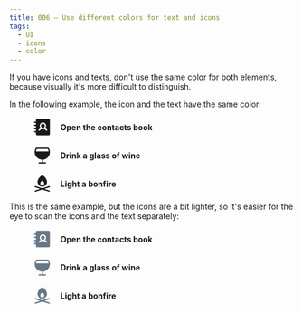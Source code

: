 ```yaml
---
title: 006 — Use different colors for text and icons
tags:
  - UI
  - icons
  - color
---
```


If you have icons and texts, don't use the same color for both elements, because
visually it's more difficult to distinguish.

<!-- more -->

In the following example, the icon and the text have the same color:

<figure>
  <p style="display:flex;align-items:center;gap:1em">
    <svg xmlns="http://www.w3.org/2000/svg" width="36" height="36" fill="currentColor" viewBox="0 0 256 256"><path d="M160,112a24,24,0,1,1-24-24A24.1,24.1,0,0,1,160,112Zm64-72V216a16,16,0,0,1-16,16H64a16,16,0,0,1-16-16V196H32a8,8,0,0,1,0-16H48V156H32a8,8,0,0,1,0-16H48V116H32a8,8,0,0,1,0-16H48V76H32a8,8,0,0,1,0-16H48V40A16,16,0,0,1,64,24H208A16,16,0,0,1,224,40ZM190.4,163.2A67.8,67.8,0,0,0,163,141.5a40,40,0,1,0-54,0,67.8,67.8,0,0,0-27.4,21.7,8,8,0,0,0,1.6,11.2A7.7,7.7,0,0,0,88,176a8,8,0,0,0,6.4-3.2,52,52,0,0,1,83.2,0,8.1,8.1,0,0,0,11.2,1.6A8,8,0,0,0,190.4,163.2Z"></path></svg>
    <strong>Open the contacts book</strong>
  </p>
  <p style="display:flex;align-items:center;gap:1em">
    <svg xmlns="http://www.w3.org/2000/svg" width="36" height="36" fill="currentColor" viewBox="0 0 256 256"><path d="M224,88a96.2,96.2,0,0,0-15.5-52.4,8.2,8.2,0,0,0-6.7-3.6H54.2a8.2,8.2,0,0,0-6.7,3.6A96.1,96.1,0,0,0,120,183.7V216H88a8,8,0,0,0,0,16h80a8,8,0,0,0,0-16H136V183.7A96.2,96.2,0,0,0,224,88ZM58.7,48H197.3a78.8,78.8,0,0,1,10.3,32H48.4A78.8,78.8,0,0,1,58.7,48Z"></path></svg>
    <strong>Drink a glass of wine</strong>
  </p>
  <p style="display:flex;align-items:center;gap:1em">
    <svg xmlns="http://www.w3.org/2000/svg" width="36" height="36" fill="currentColor" viewBox="0 0 256 256"><path d="M132.2,25.2a7.9,7.9,0,0,0-8.4,0A153.5,153.5,0,0,0,96.2,48C77.8,67.1,68,87.9,68,108a60,60,0,0,0,120,0C188,60.1,134.5,26.6,132.2,25.2ZM128,152a23.9,23.9,0,0,1-24-24c0-24,24-40,24-40s24,16,24,40A23.9,23.9,0,0,1,128,152Zm95.6,74.4A8,8,0,0,1,216,232a6.7,6.7,0,0,1-2.4-.4L128,204.4,42.4,231.6a6.7,6.7,0,0,1-2.4.4,8,8,0,0,1-7.6-5.6,7.9,7.9,0,0,1,5.2-10l64-20.4-64-20.4a8,8,0,1,1,4.8-15.2L128,187.6l85.6-27.2a8,8,0,1,1,4.8,15.2l-64,20.4,64,20.4A7.9,7.9,0,0,1,223.6,226.4Z"></path></svg>
    <strong>Light a bonfire</strong>
  </p>
</figure>

This is the same example, but the icons are a bit lighter, so it's easier for
the eye to scan the icons and the text separately:

<figure>
  <p style="display:flex;align-items:center;gap:1em">
    <svg xmlns="http://www.w3.org/2000/svg" width="36" height="36" fill="#678" viewBox="0 0 256 256"><path d="M160,112a24,24,0,1,1-24-24A24.1,24.1,0,0,1,160,112Zm64-72V216a16,16,0,0,1-16,16H64a16,16,0,0,1-16-16V196H32a8,8,0,0,1,0-16H48V156H32a8,8,0,0,1,0-16H48V116H32a8,8,0,0,1,0-16H48V76H32a8,8,0,0,1,0-16H48V40A16,16,0,0,1,64,24H208A16,16,0,0,1,224,40ZM190.4,163.2A67.8,67.8,0,0,0,163,141.5a40,40,0,1,0-54,0,67.8,67.8,0,0,0-27.4,21.7,8,8,0,0,0,1.6,11.2A7.7,7.7,0,0,0,88,176a8,8,0,0,0,6.4-3.2,52,52,0,0,1,83.2,0,8.1,8.1,0,0,0,11.2,1.6A8,8,0,0,0,190.4,163.2Z"></path></svg>
    <strong>Open the contacts book</strong>
  </p>
  <p style="display:flex;align-items:center;gap:1em">
    <svg xmlns="http://www.w3.org/2000/svg" width="36" height="36" fill="#678" viewBox="0 0 256 256"><path d="M224,88a96.2,96.2,0,0,0-15.5-52.4,8.2,8.2,0,0,0-6.7-3.6H54.2a8.2,8.2,0,0,0-6.7,3.6A96.1,96.1,0,0,0,120,183.7V216H88a8,8,0,0,0,0,16h80a8,8,0,0,0,0-16H136V183.7A96.2,96.2,0,0,0,224,88ZM58.7,48H197.3a78.8,78.8,0,0,1,10.3,32H48.4A78.8,78.8,0,0,1,58.7,48Z"></path></svg>
    <strong>Drink a glass of wine</strong>
  </p>
  <p style="display:flex;align-items:center;gap:1em">
    <svg xmlns="http://www.w3.org/2000/svg" width="36" height="36" fill="#678" viewBox="0 0 256 256"><path d="M132.2,25.2a7.9,7.9,0,0,0-8.4,0A153.5,153.5,0,0,0,96.2,48C77.8,67.1,68,87.9,68,108a60,60,0,0,0,120,0C188,60.1,134.5,26.6,132.2,25.2ZM128,152a23.9,23.9,0,0,1-24-24c0-24,24-40,24-40s24,16,24,40A23.9,23.9,0,0,1,128,152Zm95.6,74.4A8,8,0,0,1,216,232a6.7,6.7,0,0,1-2.4-.4L128,204.4,42.4,231.6a6.7,6.7,0,0,1-2.4.4,8,8,0,0,1-7.6-5.6,7.9,7.9,0,0,1,5.2-10l64-20.4-64-20.4a8,8,0,1,1,4.8-15.2L128,187.6l85.6-27.2a8,8,0,1,1,4.8,15.2l-64,20.4,64,20.4A7.9,7.9,0,0,1,223.6,226.4Z"></path></svg>
    <strong>Light a bonfire</strong>
  </p>
</figure>
